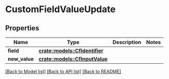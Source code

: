 # CustomFieldValueUpdate

## Properties

Name | Type | Description | Notes
------------ | ------------- | ------------- | -------------
**field** | [**crate::models::CfIdentifier**](CFIdentifier.md) |  | 
**new_value** | [**crate::models::CfInputValue**](CFInputValue.md) |  | 

[[Back to Model list]](../README.md#documentation-for-models) [[Back to API list]](../README.md#documentation-for-api-endpoints) [[Back to README]](../README.md)


